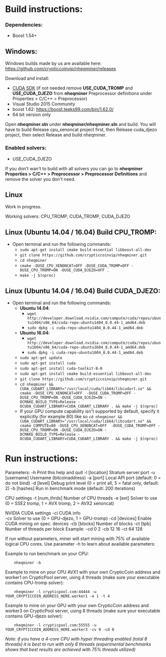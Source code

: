 # Build instructions:

### Dependencies:
  - Boost 1.54+

## Windows:

Windows builds made by us are available here: https://github.com/crypticcoinvip/nheqminer/releases

Download and install:
- [CUDA SDK](https://developer.nvidia.com/cuda-downloads) (if not needed remove **USE_CUDA_TROMP** and **USE_CUDA_DJEZO** from **nheqminer** Preprocessor definitions under Properties > C/C++ > Preprocessor)
- Visual Studio 2015 Community
- boost 1.62: https://boost.teeks99.com/bin/1.62.0/
- 64 bit version only

Open **nheqminer.sln** under **nheqminer/nheqminer.sln** and build. You will have to build Release cpu_xenoncat project first, then Release cuda_djezo project, then select Release and build nheqminer.

### Enabled solvers:
  - USE_CUDA_DJEZO

If you don't wan't to build with all solvers you can go to **nheqminer Properties > C/C++ > Preprocessor > Preprocessor Definitions** and remove the solver you don't need.

## Linux

Work in progress.

Working solvers: CPU_TROMP, CUDA_TROMP, CUDA_DJEZO

## Linux (Ubuntu 14.04 / 16.04) Build CPU_TROMP:

 - Open terminal and run the following commands:
   - `sudo apt-get install cmake build-essential libboost-all-dev`
   - `git clone https://github.com/crypticcoinvip/nheqminer.git`
   - `cd nheqminer`
   - `cmake -DUSE_CPU_XENONCAT=OFF -DUSE_CUDA_TROMP=OFF -DUSE_CPU_TROMP=ON -DUSE_CUDA_DJEZO=OFF .`
   - `make -j $(nproc)`

## Linux (Ubuntu 14.04 / 16.04) Build CUDA_DJEZO:

 - Open terminal and run the following commands:
   - **Ubuntu 14.04**:
     - `wget http://developer.download.nvidia.com/compute/cuda/repos/ubuntu1404/x86_64/cuda-repo-ubuntu1404_8.0.44-1_amd64.deb`
     - `sudo dpkg -i cuda-repo-ubuntu1404_8.0.44-1_amd64.deb`
   - **Ubuntu 16.04**:
     - `wget http://developer.download.nvidia.com/compute/cuda/repos/ubuntu1604/x86_64/cuda-repo-ubuntu1604_8.0.44-1_amd64.deb`
     - `sudo dpkg -i cuda-repo-ubuntu1604_8.0.44-1_amd64.deb`
   - `sudo apt-get update`
   - `sudo apt-get install cuda`
   - `sudo apt-get install cuda-toolkit-8-0`
   - `sudo apt-get install cmake build-essential libboost-all-dev`
   - `git clone https://github.com/crypticcoinvip/nheqminer.git`
   - `cd nheqminer && CUDA_CUDART_LIBRARY="/usr/local/cuda/lib64/libcudart.so" && cmake -DUSE_CPU_XENONCAT=OFF  -DUSE_CUDA_TROMP=OFF -DUSE_CPU_TROMP=ON -DUSE_CUDA_DJEZO=ON -DCMAKE_BUILD_TYPE=Release -DCUDA_CUDART_LIBRARY=CUDA_CUDART_LIBRARY . && make -j $(nproc)`
   - If your GPU compute capability isn't supported by default, specify it explicitly (for example 80) like so `cd nheqminer && CUDA_CUDART_LIBRARY="/usr/local/cuda/lib64/libcudart.so" && cmake COMPUTE=80 -DUSE_CPU_XENONCAT=OFF  -DUSE_CUDA_TROMP=OFF -DUSE_CPU_TROMP=ON -DUSE_CUDA_DJEZO=ON -DCMAKE_BUILD_TYPE=Release -DCUDA_CUDART_LIBRARY=CUDA_CUDART_LIBRARY . && make -j $(nproc)`

   
# Run instructions:

Parameters: 
	-h		Print this help and quit
	-l [location]	Stratum server:port
	-u [username]	Username (bitcoinaddress)
	-a [port]	Local API port (default: 0 = do not bind)
	-d [level]	Debug print level (0 = print all, 5 = fatal only, default: 2)
	-b [hashes]	Run in benchmark mode (default: 200 iterations)

CPU settings
	-t [num_thrds]	Number of CPU threads
	-e [ext]	Solver to use (0 = SSE2 tromp, 1 = AVX tromp, 2 = AVX2 xenoncat)

NVIDIA CUDA settings
	-ci	CUDA info\
  -cv Solver to use (0 = GPU-djezo, 1 = GPU-tromp)
	-cd [devices]	Enable CUDA mining on spec. devices
	-cb [blocks]	Number of blocks
	-ct [tpb]	Number of threads per block
Example: -cd 0 2 -cb 12 16 -ct 64 128

If run without parameters, miner will start mining with 75% of available logical CPU cores. Use parameter -h to learn about available parameters:

Example to run benchmark on your CPU:

        nheqminer -b
        
Example to mine on your CPU AVX1 with your own CrypticCoin address and worker1 on CrypticPool server, using 4 threads (make sure your executable contains CPU-tromp solver):

        nheqminer -l crypticpool.com:44444 -u YOUR_CRYPTICCOIN_ADDRESS_HERE.worker1 -e 1 -t 4

Example to mine on your GPU with your own CrypticCoin address and worker3 on CrypticPool server, using 8 threads (make sure your executable contains GPU-djezo solver):

        nheqminer -l crypticpool.com:55555 -u YOUR_CRYPTICCOIN_ADDRESS_HERE.worker3 -cv 0 -cd 0

<i>Note: if you have a 4-core CPU with hyper threading enabled (total 8 threads) it is best to run with only 6 threads (experimental benchmarks shows that best results are achieved with 75% threads utilized)</i>

